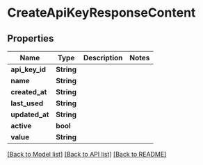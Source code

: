 # CreateApiKeyResponseContent

## Properties

Name | Type | Description | Notes
------------ | ------------- | ------------- | -------------
**api_key_id** | **String** |  | 
**name** | **String** |  | 
**created_at** | **String** |  | 
**last_used** | **String** |  | 
**updated_at** | **String** |  | 
**active** | **bool** |  | 
**value** | **String** |  | 

[[Back to Model list]](../README.md#documentation-for-models) [[Back to API list]](../README.md#documentation-for-api-endpoints) [[Back to README]](../README.md)



